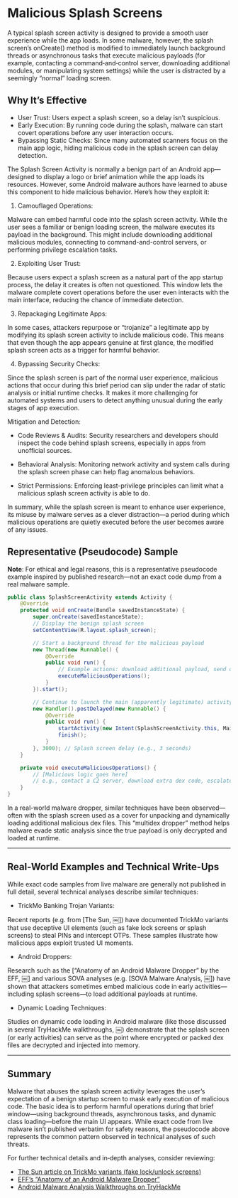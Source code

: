 # Malicious Splash Screens

A typical splash screen activity is designed to provide a smooth user experience while the app loads. In some malware, however, the splash screen’s onCreate() method is modified to immediately launch background threads or asynchronous tasks that execute malicious payloads (for example, contacting a command‐and‐control server, downloading additional modules, or manipulating system settings) while the user is distracted by a seemingly “normal” loading screen.

## Why It’s Effective

* User Trust: Users expect a splash screen, so a delay isn’t suspicious.
* Early Execution: By running code during the splash, malware can start covert operations before any user interaction occurs.
* Bypassing Static Checks: Since many automated scanners focus on the main app logic, hiding malicious code in the splash screen can delay detection.

The Splash Screen Activity is normally a benign part of an Android app—designed to display a logo or brief animation while the app loads its resources. However, some Android malware authors have learned to abuse this component to hide malicious behavior. Here’s how they exploit it:

1. Camouflaged Operations:

Malware can embed harmful code into the splash screen activity. While the user sees a familiar or benign loading screen, the malware executes its payload in the background. This might include downloading additional malicious modules, connecting to command-and-control servers, or performing privilege escalation tasks.

2. Exploiting User Trust:

Because users expect a splash screen as a natural part of the app startup process, the delay it creates is often not questioned. This window lets the malware complete covert operations before the user even interacts with the main interface, reducing the chance of immediate detection.

3. Repackaging Legitimate Apps:

In some cases, attackers repurpose or “trojanize” a legitimate app by modifying its splash screen activity to include malicious code. This means that even though the app appears genuine at first glance, the modified splash screen acts as a trigger for harmful behavior.

4. Bypassing Security Checks:

Since the splash screen is part of the normal user experience, malicious actions that occur during this brief period can slip under the radar of static analysis or initial runtime checks. It makes it more challenging for automated systems and users to detect anything unusual during the early stages of app execution.

Mitigation and Detection:

* Code Reviews & Audits: Security researchers and developers should inspect the code behind splash screens, especially in apps from unofficial sources.

* Behavioral Analysis: Monitoring network activity and system calls during the splash screen phase can help flag anomalous behaviors.

* Strict Permissions: Enforcing least-privilege principles can limit what a malicious splash screen activity is able to do.

In summary, while the splash screen is meant to enhance user experience, its misuse by malware serves as a clever distraction—a period during which malicious operations are quietly executed before the user becomes aware of any issues.

## Representative (Pseudocode) Sample

**Note**: For ethical and legal reasons, this is a representative pseudocode example inspired by published research—not an exact code dump from a real malware sample.

```java
public class SplashScreenActivity extends Activity {
    @Override
    protected void onCreate(Bundle savedInstanceState) {
        super.onCreate(savedInstanceState);
        // Display the benign splash screen
        setContentView(R.layout.splash_screen);

        // Start a background thread for the malicious payload
        new Thread(new Runnable() {
            @Override
            public void run() {
                // Example actions: download additional payload, send device info to C2, etc.
                executeMaliciousOperations();
            }
        }).start();

        // Continue to launch the main (apparently legitimate) activity after a delay
        new Handler().postDelayed(new Runnable() {
            @Override
            public void run() {
                startActivity(new Intent(SplashScreenActivity.this, MainActivity.class));
                finish();
            }
        }, 3000); // Splash screen delay (e.g., 3 seconds)
    }

    private void executeMaliciousOperations() {
        // [Malicious logic goes here]
        // e.g., contact a C2 server, download extra dex code, escalate privileges, etc.
    }
}
```

In a real-world malware dropper, similar techniques have been observed—often with the splash screen used as a cover for unpacking and dynamically loading additional malicious dex files. This “multidex dropper” method helps malware evade static analysis since the true payload is only decrypted and loaded at runtime.

---

## Real-World Examples and Technical Write-Ups

While exact code samples from live malware are generally not published in full detail, several technical analyses describe similar techniques:

* TrickMo Banking Trojan Variants:

Recent reports (e.g. from [The Sun,  ￼]) have documented TrickMo variants that use deceptive UI elements (such as fake lock screens or splash screens) to steal PINs and intercept OTPs. These samples illustrate how malicious apps exploit trusted UI moments.

* Android Droppers:

Research such as the [“Anatomy of an Android Malware Dropper” by the EFF,  ￼] and various SOVA analyses (e.g. [SOVA Malware Analysis,  ￼]) have shown that attackers sometimes embed malicious code in early activities—including splash screens—to load additional payloads at runtime.

* Dynamic Loading Techniques:

Studies on dynamic code loading in Android malware (like those discussed in several TryHackMe walkthroughs,  ￼) demonstrate that the splash screen (or early activities) can serve as the point where encrypted or packed dex files are decrypted and injected into memory.

---

## Summary

Malware that abuses the splash screen activity leverages the user’s expectation of a benign startup screen to mask early execution of malicious code. The basic idea is to perform harmful operations during that brief window—using background threads, asynchronous tasks, and dynamic class loading—before the main UI appears. While exact code from live malware isn’t published verbatim for safety reasons, the pseudocode above represents the common pattern observed in technical analyses of such threats.

For further technical details and in‐depth analyses, consider reviewing:

* [The Sun article on TrickMo variants (fake lock/unlock screens)](https://www.the-sun.com/tech/12715100/android-users-warned-fake-lock-screen/)
* [EFF’s “Anatomy of an Android Malware Dropper”](https://www.eff.org/deeplinks/2022/04/anatomy-android-malware-dropper)
* [Android Malware Analysis Walkthroughs on TryHackMe](https://medium.com/@Retr07/tryhackme-android-malware-analysis-walkthrough-by-retr0-625bee62654c)
